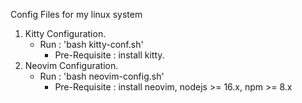 Config Files for my linux system
1. Kitty Configuration.
    - Run : 'bash kitty-conf.sh'
        - Pre-Requisite : install kitty.
2. Neovim Configuration.
	- Run : 'bash neovim-config.sh'
		- Pre-Requisite : install neovim, nodejs >= 16.x, npm >= 8.x

